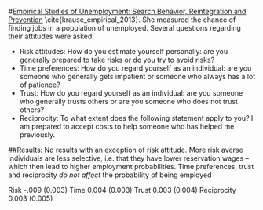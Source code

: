 #[Empirical Studies of Unemployment: Search Behavior, Reintegration and Prevention](http://www.diss.fu-berlin.de/diss/servlets/MCRFileNodeServlet/FUDISS_derivate_000000013593/0_dissertation_AK_vfinal_online.pdf?hosts=local) \cite{krause_empirical_2013}.
She measured the chance of finding jobs in a population of unemployed. Several questions regarding their attitudes were asked:
* Risk attitudes: How do you estimate yourself personally: are you generally prepared to take risks or do you try to avoid risks?
* Time preferences: How do you regard yourself as an individual: are you someone who generally gets impatient or someone who always has a lot of patience?
* Trust: How do you regard yourself as an individual: are you someone who generally trusts others or are you someone who does not trust others?
* Reciprocity: To what extent does the following statement apply to you? I am prepared to accept costs to help someone who has helped me previously.


##Results:
No results with an exception of risk attitude. 
More risk averse individuals are less selective, i.e. that they have lower reservation wages – which then lead to higher employment probabilities.
Time preferences, trust and  reciprocity *do not affect* the probability of being employed

Risk -.009 (0.003)
Time 0.004 (0.003)
Trust 0.003 (0.004)
Reciprocity 0.003 (0.005)

